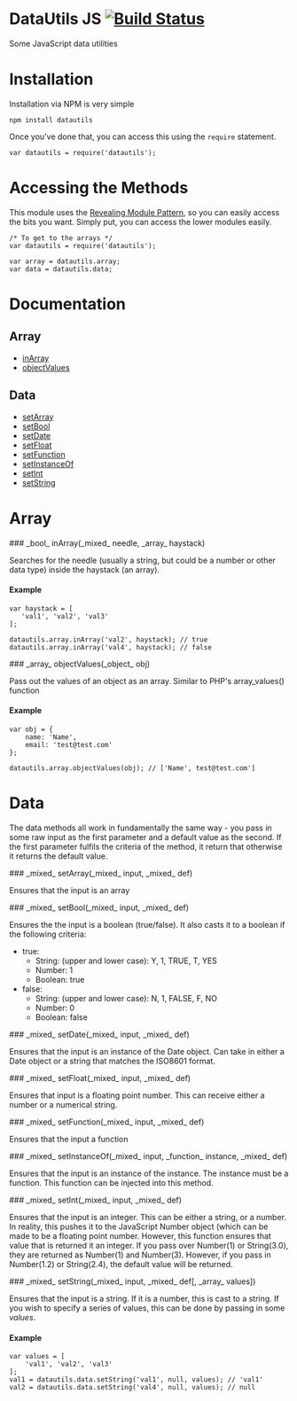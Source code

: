 # DataUtils JS [![Build Status](https://travis-ci.org/riggerthegeek/datautils-js.png?branch=master)](https://travis-ci.org/riggerthegeek/datautils-js)

Some JavaScript data utilities

# Installation

Installation via NPM is very simple

    npm install datautils

Once you've done that, you can access this using the `require` statement.

    var datautils = require('datautils');

# Accessing the Methods

This module uses the [Revealing Module Pattern](http://addyosmani.com/resources/essentialjsdesignpatterns/book/#revealingmodulepatternjavascript), so you can easily access the bits you want.  Simply put, you can access the lower modules easily.

    /* To get to the arrays */
    var datautils = require('datautils');
    
    var array = datautils.array;
    var data = datautils.data;

# Documentation

## Array
 - [inArray](#inArray)
 - [objectValues](#objectValues)

## Data
 - [setArray](#setArray)
 - [setBool](#setBool)
 - [setDate](#setDate)
 - [setFloat](#setFloat)
 - [setFunction](#setFunction)
 - [setInstanceOf](#setInstanceOf)
 - [setInt](#setInt)
 - [setString](#setString)

# Array

<a name="#inArray">
### _bool_ inArray(_mixed_ needle, _array_ haystack)

Searches for the needle (usually a string, but could be a number or other data
type) inside the haystack (an array).

#### Example

    var haystack = [
       'val1', 'val2', 'val3'
    ];
    
    datautils.array.inArray('val2', haystack); // true
    datautils.array.inArray('val4', haystack); // false

<a name="#objectValues">
### _array_ objectValues(_object_ obj)

Pass out the values of an object as an array.  Similar to PHP's array_values()
function

#### Example

    var obj = {
        name: 'Name',
        email: 'test@test.com'
    };
    
    datautils.array.objectValues(obj); // ['Name', test@test.com']

# Data

The data methods all work in fundamentally the same way - you pass in some
raw input as the first parameter and a default value as the second.  If the first
parameter fulfils the criteria of the method, it return that otherwise it returns
the default value.

<a name="#setArray">
### _mixed_ setArray(_mixed_ input, _mixed_ def)

Ensures that the input is an array

<a name="#setBool">
### _mixed_ setBool(_mixed_ input, _mixed_ def)

Ensures the the input is a boolean (true/false).  It also casts it to a boolean
if the following criteria:
 - true:
   - String: (upper and lower case): Y, 1, TRUE, T, YES
   - Number: 1
   - Boolean: true
 - false:
   - String: (upper and lower case): N, 1, FALSE, F, NO
   - Number: 0
   - Boolean: false

<a name="#setDate">
### _mixed_ setDate(_mixed_ input, _mixed_ def)

Ensures that the input is an instance of the Date object.  Can take in either a
Date object or a string that matches the ISO8601 format.

<a name="#setFloat">
### _mixed_ setFloat(_mixed_ input, _mixed_ def)

Ensures that input is a floating point number.  This can receive either a number
or a numerical string.

<a name="#setFunction">
### _mixed_ setFunction(_mixed_ input, _mixed_ def)

Ensures that the input a function

<a name="#setInstanceOf">
### _mixed_ setInstanceOf(_mixed_ input, _function_ instance, _mixed_ def)

Ensures that the input is an instance of the instance.  The instance must
be a function.  This function can be injected into this method.

<a name="#setInt">
### _mixed_ setInt(_mixed_ input, _mixed_ def)

Ensures that the input is an integer.  This can be either a string, or a
number.  In reality, this pushes it to the JavaScript Number object 
(which can be made to be a floating point number.  However, this function
ensures that value that is returned it an integer.  If you pass over
Number(1) or String(3.0), they are returned as Number(1) and Number(3).
However, if you pass in Number(1.2) or String(2.4), the default value
will be returned.

<a name="#setString">
### _mixed_ setString(_mixed_ input, _mixed_ def[, _array_ values])

Ensures that the input is a string.  If it is a number, this is cast
to a string.  If you wish to specify a series of values, this can be done
by passing in some _values_.

#### Example

    var values = [
        'val1', 'val2', 'val3'
    ];
    val1 = datautils.data.setString('val1', null, values); // 'val1'
    val2 = datautils.data.setString('val4', null, values); // null